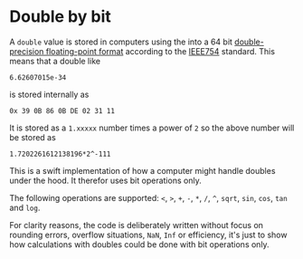 # Double by bit

A `double` value is stored in computers using the into a 64 bit [double-precision floating-point format](https://en.wikipedia.org/wiki/Double-precision_floating-point_format) according to the [IEEE754](https://en.wikipedia.org/wiki/IEEE_754) standard. This means that a double like

`6.62607015e-34`

is stored internally as

`0x 39 0B 86 0B DE 02 31 11`

It is stored as a `1.xxxxx` number times a power of `2` so the above number will be stored as

`1.7202261612138196*2^-111`

This is a swift implementation of how a computer might handle doubles under the hood. It therefor uses bit operations only.

The following operations are supported: `<`, `>`, `+`, `-`, `*`, `/`, `^`, `sqrt`, `sin`, `cos`, `tan` and `log`.

For clarity reasons, the code is deliberately written without focus on rounding errors, overflow situations, `NaN`, `Inf` or efficiency, it's just to show how calculations with doubles could be done with bit operations only.
